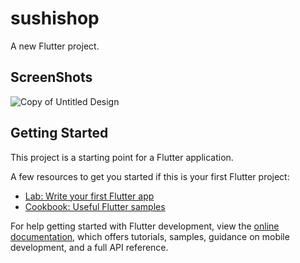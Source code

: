 # sushishop

A new Flutter project.

## ScreenShots

![Copy of Untitled Design](https://github.com/Jeet-programmer/SushiShop/assets/77581157/f423b4c8-d3ee-4f0f-8a90-3d69cbb68d1c)


## Getting Started

This project is a starting point for a Flutter application.

A few resources to get you started if this is your first Flutter project:

- [Lab: Write your first Flutter app](https://docs.flutter.dev/get-started/codelab)
- [Cookbook: Useful Flutter samples](https://docs.flutter.dev/cookbook)

For help getting started with Flutter development, view the
[online documentation](https://docs.flutter.dev/), which offers tutorials,
samples, guidance on mobile development, and a full API reference.
